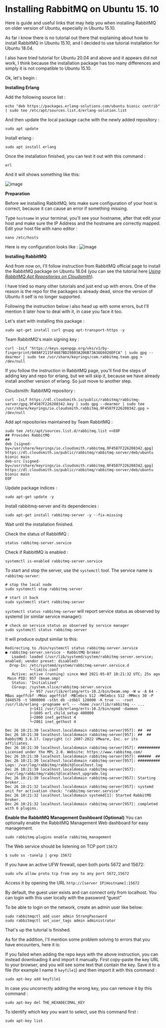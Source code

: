 # Installing RabbitMQ on Ubuntu 15. 10

Here is guide and useful links that may help you when installing RabbitMQ on older version of Ubuntu, especially in Ubuntu 15.10.

As far i know there is no tutorial out there that explaining about how to install RabbitMQ in Ubuntu 15.10, and I decided to use tutorial installation for Ubuntu 18.04.

I also have tried tutorial for Ubuntu 20.04 and above and it appears did not work, I think because the installation package has too many differences and simply it is not compatible to Ubuntu 15.10.

Ok, let's begin :

**Installing Erlang**

Add the following source list : 

```
echo "deb https://packages.erlang-solutions.com/ubuntu bionic contrib" | sudo tee /etc/apt/sources.list.d/erlang-solution.list
```

And then update the local package cache with the newly added repository : 

```
sudo apt update
```

Install erlang :

```
sudo apt install erlang
```

Once the installation finished, you can test it out with this command :

```
erl
```

And it will shows something like this:

![image](https://user-images.githubusercontent.com/6629806/186396380-ca0bff0d-8fd3-464b-bbe3-5a31c3cf8ab0.png)


**Preparation**

Before we installing RabbitMQ, lets make sure configuration of your host is correct, because it can cause an error if something missing.

Type `hostname` in your terminal, you'll see your hostname, after that edit your host and make sure the IP Address and the hostname are correctly mapped. Edit your host file with nano editor :

 ```
 nano /etc/hosts
 ```
Here is my configuration looks like :
![image](https://user-images.githubusercontent.com/6629806/186467800-ebaeff1d-b8e4-45d3-beed-acad4b4c7613.png)


**Installing RabbitMQ**

And from now on, I'll follow instruction from RabbitMQ official page to install the RabbitMQ package on Ubuntu 18.04 (you can see the tutorial here [*Using RabbitMQ Apt Repositories on Cloudsmith*](https://www.rabbitmq.com/install-debian.html#apt-cloudsmith)). 

I have tried so many other tutorials and just end up with errors. One of the reason is the repo for the packages is already dead, since the version of Ubuntu it self is no longer supported.

Following the instruction below i also head up with some errors, but I'll mention it later how to deal with it, in case you face it too.

Let's start with installing this package :
```
sudo apt-get install curl gnupg apt-transport-https -y
```

Team RabbitMQ's main signing key :
```
curl -1sLf "https://keys.openpgp.org/vks/v1/by-fingerprint/0A9AF2115F4687BD29803A206B73A36E6026DFCA" | sudo gpg --dearmor | sudo tee /usr/share/keyrings/com.rabbitmq.team.gpg > /dev/null
```

If you follow the instruction in RabbitMQ page, you'll find the steps of adding key and repo for erlang, but we will skip it, because we have already install another version of erlang. So just move to another step.

Cloudsmith: RabbitMQ repository : 
```
curl -1sLf https://dl.cloudsmith.io/public/rabbitmq/rabbitmq-server/gpg.9F4587F226208342.key | sudo gpg --dearmor | sudo tee /usr/share/keyrings/io.cloudsmith.rabbitmq.9F4587F226208342.gpg > /dev/null
```

Add apt repositories maintained by Team RabbitMQ : 
```
sudo tee /etc/apt/sources.list.d/rabbitmq.list <<EOF
## Provides RabbitMQ
##
deb [signed-by=/usr/share/keyrings/io.cloudsmith.rabbitmq.9F4587F226208342.gpg] https://dl.cloudsmith.io/public/rabbitmq/rabbitmq-server/deb/ubuntu bionic main
deb-src [signed-by=/usr/share/keyrings/io.cloudsmith.rabbitmq.9F4587F226208342.gpg] https://dl.cloudsmith.io/public/rabbitmq/rabbitmq-server/deb/ubuntu bionic main
EOF
```

Update package indices :
```
sudo apt-get update -y
```

Install rabbitmq-server and its dependencies : 
```
sudo apt-get install rabbitmq-server -y --fix-missing
```

Wait until the installation finished.

Check the status of RabbitMQ :
```
status rabbitmq-server.service
```

Check if RabbitMQ is enabled :
```
systemctl is-enabled rabbitmq-server.service
```

To start and stop the server, use the `systemctl` tool. The service name is `rabbitmq-server`:
```
# stop the local node
sudo systemctl stop rabbitmq-server

# start it back
sudo systemctl start rabbitmq-server
```

`systemctl status rabbitmq-server` will report service status as observed by systemd (or similar service manager):
```
# check on service status as observed by service manager
sudo systemctl status rabbitmq-server
```

It will produce output similar to this:
```
Redirecting to /bin/systemctl status rabbitmq-server.service
● rabbitmq-server.service - RabbitMQ broker
   Loaded: loaded (/usr/lib/systemd/system/rabbitmq-server.service; enabled; vendor preset: disabled)
  Drop-In: /etc/systemd/system/rabbitmq-server.service.d
           └─limits.conf
   Active: active (running) since Wed 2021-05-07 10:21:32 UTC; 25s ago
 Main PID: 957 (beam.smp)
   Status: "Initialized"
   CGroup: /system.slice/rabbitmq-server.service
           ├─ 957 /usr/lib/erlang/erts-10.2/bin/beam.smp -W w -A 64 -MBas ageffcbf -MHas ageffcbf -MBlmbcs 512 -MHlmbcs 512 -MMmcs 30 -P 1048576 -t 5000000 -stbt db -zdbbl 128000 -K true -- -root /usr/lib/erlang -progname erl -- -home /var/lib/rabbitmq -- ...
           ├─1411 /usr/lib/erlang/erts-10.2/bin/epmd -daemon
           ├─1605 erl_child_setup 400000
           ├─2860 inet_gethost 4
           └─2861 inet_gethost 4

Dec 26 10:21:30 localhost.localdomain rabbitmq-server[957]: ##  ##
Dec 26 10:21:30 localhost.localdomain rabbitmq-server[957]: ##  ##      RabbitMQ 3.8.17. Copyright (c) 2007-2022 VMware, Inc. or its affiliates.
Dec 26 10:21:30 localhost.localdomain rabbitmq-server[957]: ##########  Licensed under the MPL 2.0. Website: https://www.rabbitmq.com/
Dec 26 10:21:30 localhost.localdomain rabbitmq-server[957]: ######  ##
Dec 26 10:21:30 localhost.localdomain rabbitmq-server[957]: ##########  Logs: /var/log/rabbitmq/rabbit@localhost.log
Dec 26 10:21:30 localhost.localdomain rabbitmq-server[957]: /var/log/rabbitmq/rabbit@localhost_upgrade.log
Dec 26 10:21:30 localhost.localdomain rabbitmq-server[957]: Starting broker...
Dec 26 10:21:32 localhost.localdomain rabbitmq-server[957]: systemd unit for activation check: "rabbitmq-server.service"
Dec 26 10:21:32 localhost.localdomain systemd[1]: Started RabbitMQ broker.
Dec 26 10:21:32 localhost.localdomain rabbitmq-server[957]: completed with 6 plugins.
```

**Enable the RabbitMQ Management Dashboard (Optional)**
You can optionally enable the RabbitMQ Management Web dashboard for easy management.
```
sudo rabbitmq-plugins enable rabbitmq_management
```

The Web service should be listening on TCP port `15672`
```
$ sudo ss -tunelp | grep 15672
```

If you have an active UFW firewall, open both ports 5672 and 15672:
```
sudo ufw allow proto tcp from any to any port 5672,15672
```

Access it by opening the URL `http://[server IP|Hostname]:15672`

By default, the guest user exists and can connect only from localhost. You can login with this user locally with the password “guest”

To be able to login on the network, create an admin user like below:
```
sudo rabbitmqctl add_user admin StrongPassword
sudo rabbitmqctl set_user_tags admin administrator
```

That's up the tutorial is finished. 

As for the addition, I'll mention some problem solving to errors that you have encounters, here it is:

If you failed when adding the repo keys with the above instruction, you can instead downloading it and import it manually. First copy-paste the key URL to your browser, and you will see some text that contain the key. Save it to a file (for example I name it `keyfile1`) and then import it with this command :
```
sudo apt-key add keyfile1
```

In case you uncorrectly adding the wrong key, you can remove it by this command :
```
sudo apt-key del THE_HEXADECIMAL_KEY
```

To identify which key you want to select, use this command first :
```
sudo apt-key list
```
